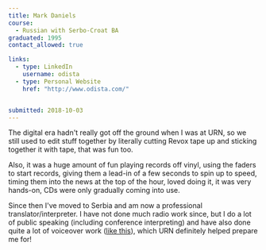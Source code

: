 ```yaml
---
title: Mark Daniels
course:
  - Russian with Serbo-Croat BA
graduated: 1995
contact_allowed: true

links:
  - type: LinkedIn
    username: odista
  - type: Personal Website
    href: "http://www.odista.com/"


submitted: 2018-10-03
---
```


The digital era hadn't really got off the ground when I was at URN, so we still used to edit stuff together by literally cutting Revox tape up and sticking together it with tape, that was fun too.

Also, it was a huge amount of fun playing records off vinyl, using the faders to start records, giving them a lead-in of a few seconds to spin up to speed, timing them into the news at the top of the hour, loved doing it, it was very hands-on, CDs were only gradually coming into use.

Since then I've moved to Serbia and am now a professional translator/interpreter. I have not done much radio work since, but I do a lot of public speaking (including conference interpreting) and have also done quite a lot of voiceover work ([like this](https://www.youtube.com/watch?v=5r1JNnFjgag)), which URN definitely helped prepare me for!
